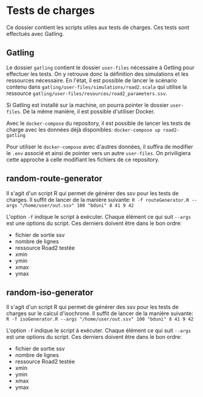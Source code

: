 # Tests de charges 

Ce dossier contient les scripts utiles aux tests de charges. Ces tests sont effectués avec Gatling. 

## Gatling 

Le dossier `gatling` contient le dossier `user-files` nécessaire à Getling pour effectuer les tests. On y retrouve donc la définition des simulations et les ressources nécessaire. En l'état, il est possible de lancer le scénario contenu dans `gatling/user-files/simulations/road2.scala` qui utilise la ressource `gatling/user-files/resources/road2_parameters.ssv`. 

Si Gatling est installé sur la machine, on pourra pointer le dossier `user-files`. De la même manière, il est possible d'utiliser Docker. 

Avec le `docker-compose` du repository, il est possible de lancer les tests de charge avec les données déjà disponibles:
`docker-compose up road2-gatling`

Pour utiliser le `docker-compose` avec d'autres données, il suffira de modifier le `.env` associé et ainsi de pointer vers un autre `user-files`. On priviligiera cette approche à celle modifiant les fichiers de ce repository.  

## random-route-generator 

Il s'agit d'un script R qui permet de générer des ssv pour les tests de charges. Il suffit de lancer de la manière suivante:
`R -f routeGenerator.R --args "/home/user/out.ssv" 100 "bduni" 8 41 9 42`

L'option `-f` indique le script à exécuter. Chaque élément ce qui suit `--args` est une options du script. Ces derniers doivent être dans le bon ordre:
- fichier de sortie ssv
- nombre de lignes 
- ressource Road2 testée 
- xmin
- ymin 
- xmax 
- ymax

## random-iso-generator 

Il s'agit d'un script R qui permet de générer des ssv pour les tests de charges sur le calcul d'isochrone. Il suffit de lancer de la manière suivante:
`R -f isoGenerator.R --args "/home/user/out.ssv" 100 "bduni" 8 41 9 42`

L'option `-f` indique le script à exécuter. Chaque élément ce qui suit `--args` est une options du script. Ces derniers doivent être dans le bon ordre:
- fichier de sortie ssv
- nombre de lignes 
- ressource Road2 testée 
- xmin
- ymin 
- xmax 
- ymax